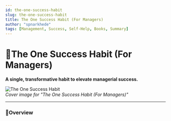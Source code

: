 ```yaml
---
id: the-one-success-habit
slug: the-one-success-habit
title: The One Success Habit (For Managers)
author: "spnarkhede"
tags: [Management, Success, Self-Help, Books, Summary]
---
```


# 📒The One Success Habit (For Managers)

**A single, transformative habit to elevate managerial success.**

![The One Success Habit](/books/covers/oneSuccessHabit.jpg)  
*Cover image for "The One Success Habit (For Managers)"*

---

### 📖Overview